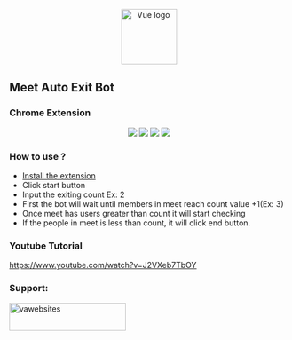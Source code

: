 <p align="center"><a href="https://github.com/harshithva/meet-auto-exit-bot-extension" target="_blank" rel="noopener noreferrer"><img width="100" src="https://i.ibb.co/RDHb1Cy/icon-128.png" alt="Vue logo"></a></p>

## Meet Auto Exit Bot 

### Chrome Extension
<p align="center">
 <img src="https://img.shields.io/badge/Open-source-green">
 <img src="https://img.shields.io/chrome-web-store/rating/pcfoikkjgbmaknfjbnlcolpkaldeneil">
 <img src="https://img.shields.io/github/followers/harshithva?style=social">
 <img src="https://img.shields.io/github/issues-raw/harshithva/Meet-Auto-Exit-Bot">
</p>

### How to use ?
+ <a href="https://chrome.google.com/webstore/detail/meet-auto-exit-bot/pcfoikkjgbmaknfjbnlcolpkaldeneil">Install the extension</a>
+ Click start button
+ Input the exiting count Ex: 2
+ First the bot will wait until members in meet reach count value +1(Ex: 3)
+ Once meet has users greater than count it will start checking
+ If the people in meet is less than count, it will click end button.

### Youtube Tutorial
https://www.youtube.com/watch?v=J2VXeb7TbOY

<h3 align="left">Support:</h3>
<p><a href="https://www.buymeacoffee.com/vawebsites"> <img align="left" src="https://cdn.buymeacoffee.com/buttons/v2/default-yellow.png" height="50" width="210" alt="vawebsites" /></a></p><br><br>
